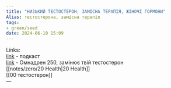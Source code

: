 ```yaml
---
title: "НИЗЬКИЙ ТЕСТОСТЕРОН, ЗАМІСНА ТЕРАПІЯ, ЖІНОЧІ ГОРМОНИ"
Alias: тестостерона, замісна терапія
tags:
- green/seed
date: 2024-06-10 15:09
---
```

Links:  
[link](https://www.youtube.com/watch?v=dzh4D58-pjQ) - подкаст  
[link](https://tabletki.ua/uk/%D0%9E%D0%BC%D0%BD%D0%B0%D0%B4%D1%80%D0%B5%D0%BD-250/16841/) - Омнадрен 250, замінює твій тестостерон  
[[notes/zero/20 Health|20 Health]]  
[[00 тестостерон]]  
—


